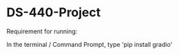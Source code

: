 # DS-440-Project

Requirement for running:

In the terminal / Command Prompt, type 'pip install gradio'
